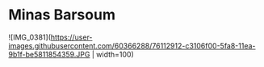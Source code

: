 #                                                    Minas Barsoum
![IMG_0381](https://user-images.githubusercontent.com/60366288/76112912-c3106f00-5fa8-11ea-9b1f-be5811854359.JPG | width=100)
